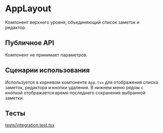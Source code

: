 # AppLayout

Компонент верхнего уровня, объединяющий список заметок и редактор.

## Публичное API

Компонент не принимает параметров.

## Сценарии использования

Используется в корневом компоненте `App.tsx` для отображения списка заметок, редактора и кнопки удаления. В нижнем меню рядом с кнопкой отображается время последнего сохранения выбранной заметки.

## Тесты

[tests/integration.test.tsx](../../tests/integration.test.tsx)
